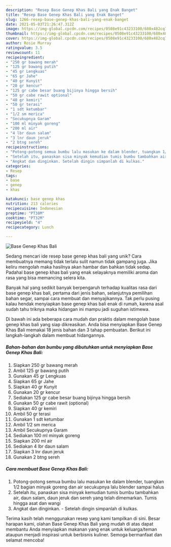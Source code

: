 ```yaml
---
description: "Resep Base Genep Khas Bali yang Enak Banget"
title: "Resep Base Genep Khas Bali yang Enak Banget"
slug: 1266-resep-base-genep-khas-bali-yang-enak-banget
date: 2021-05-03T21:26:47.312Z
image: https://img-global.cpcdn.com/recipes/0508e91c43233100/680x482cq70/base-genep-khas-bali-foto-resep-utama.jpg
thumbnail: https://img-global.cpcdn.com/recipes/0508e91c43233100/680x482cq70/base-genep-khas-bali-foto-resep-utama.jpg
cover: https://img-global.cpcdn.com/recipes/0508e91c43233100/680x482cq70/base-genep-khas-bali-foto-resep-utama.jpg
author: Rosie Murray
ratingvalue: 3.5
reviewcount: 11
recipeingredient:
- "250 gr bawang merah"
- "125 gr bawang putih"
- "45 gr Lengkuas"
- "65 gr Jahe"
- "40 gr Kunyit"
- "20 gr kencur"
- "125 gr cabe besar buang bijinya hingga bersih"
- "50 gr cabe rawit optional"
- "40 gr kemiri"
- "50 gr terasi"
- "1 sdt ketumbar"
- "1/2 sm merica"
- "Secukupnya Garam"
- "100 ml minyak goreng"
- "200 ml air"
- "4 lbr daun salam"
- "3 lnr daun jeruk"
- "2 btng sereh"
recipeinstructions:
- "Potong-potong semua bumbu lalu masukan ke dalam blender, tuangkan 1/2 bagian minyak goreng dan air secukupnya lalu blender sampai halus"
- "Setelah itu, panaskan sisa minyak kemudian tumis bumbu tambahkan air, daun salam, daun jeruk dan sereh yang telah dimemarkan. Tumis hingga asat dan wangi"
- "Angkat dan dinginkan. Setelah dingin simpanlah di kulkas."
categories:
- Resep
tags:
- base
- genep
- khas

katakunci: base genep khas 
nutrition: 213 calories
recipecuisine: Indonesian
preptime: "PT38M"
cooktime: "PT32M"
recipeyield: "4"
recipecategory: Lunch

---
```



![Base Genep Khas Bali](https://img-global.cpcdn.com/recipes/0508e91c43233100/680x482cq70/base-genep-khas-bali-foto-resep-utama.jpg)

Sedang mencari ide resep base genep khas bali yang unik? Cara membuatnya memang tidak terlalu sulit namun tidak gampang juga. Jika keliru mengolah maka hasilnya akan hambar dan bahkan tidak sedap. Padahal base genep khas bali yang enak selayaknya memiliki aroma dan rasa yang bisa memancing selera kita.

Banyak hal yang sedikit banyak berpengaruh terhadap kualitas rasa dari base genep khas bali, pertama dari jenis bahan, selanjutnya pemilihan bahan segar, sampai cara membuat dan menyajikannya. Tak perlu pusing kalau hendak menyiapkan base genep khas bali enak di rumah, karena asal sudah tahu triknya maka hidangan ini mampu jadi suguhan istimewa.




Di bawah ini ada beberapa cara mudah dan praktis dalam mengolah base genep khas bali yang siap dikreasikan. Anda bisa menyiapkan Base Genep Khas Bali memakai 18 jenis bahan dan 3 tahap pembuatan. Berikut ini langkah-langkah dalam membuat hidangannya.

<!--inarticleads1-->

##### Bahan-bahan dan bumbu yang dibutuhkan untuk menyiapkan Base Genep Khas Bali:

1. Siapkan 250 gr bawang merah
1. Ambil 125 gr bawang putih
1. Gunakan 45 gr Lengkuas
1. Siapkan 65 gr Jahe
1. Siapkan 40 gr Kunyit
1. Gunakan 20 gr kencur
1. Sediakan 125 gr cabe besar buang bijinya hingga bersih
1. Gunakan 50 gr cabe rawit (optional)
1. Siapkan 40 gr kemiri
1. Ambil 50 gr terasi
1. Gunakan 1 sdt ketumbar
1. Ambil 1/2 sm merica
1. Ambil Secukupnya Garam
1. Sediakan 100 ml minyak goreng
1. Siapkan 200 ml air
1. Sediakan 4 lbr daun salam
1. Siapkan 3 lnr daun jeruk
1. Gunakan 2 btng sereh




<!--inarticleads2-->

##### Cara membuat Base Genep Khas Bali:

1. Potong-potong semua bumbu lalu masukan ke dalam blender, tuangkan 1/2 bagian minyak goreng dan air secukupnya lalu blender sampai halus
1. Setelah itu, panaskan sisa minyak kemudian tumis bumbu tambahkan air, daun salam, daun jeruk dan sereh yang telah dimemarkan. Tumis hingga asat dan wangi
1. Angkat dan dinginkan. - Setelah dingin simpanlah di kulkas.




Terima kasih telah menggunakan resep yang kami tampilkan di sini. Besar harapan kami, olahan Base Genep Khas Bali yang mudah di atas dapat membantu Anda menyiapkan makanan yang enak untuk keluarga/teman ataupun menjadi inspirasi untuk berbisnis kuliner. Semoga bermanfaat dan selamat mencoba!
